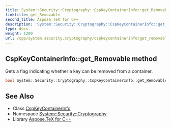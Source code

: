 ```yaml
---
title: System::Security::Cryptography::CspKeyContainerInfo::get_Removable method
linktitle: get_Removable
second_title: Aspose.TeX for C++
description: 'System::Security::Cryptography::CspKeyContainerInfo::get_Removable method. Gets a flag indicating whether a key can be removed from a container in C++.'
type: docs
weight: 1200
url: /cpp/system.security.cryptography/cspkeycontainerinfo/get_removable/
---
```

## CspKeyContainerInfo::get_Removable method


Gets a flag indicating whether a key can be removed from a container.

```cpp
bool System::Security::Cryptography::CspKeyContainerInfo::get_Removable() const
```

## See Also

* Class [CspKeyContainerInfo](../)
* Namespace [System::Security::Cryptography](../../)
* Library [Aspose.TeX for C++](../../../)
